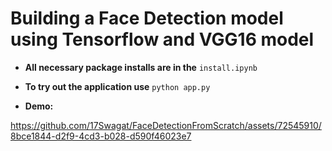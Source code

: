 # **Building a Face Detection model using Tensorflow and VGG16 model**

* **All necessary package installs are in the** `install.ipynb`
* **To try out the application use** `python app.py`

* **Demo:**
  

https://github.com/17Swagat/FaceDetectionFromScratch/assets/72545910/8bce1844-d2f9-4cd3-b028-d590f46023e7


